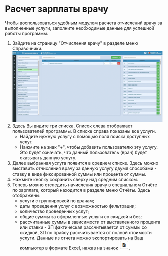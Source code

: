 # Расчет зарплаты врачу

Чтобы воспользоваться удобным модулем расчета отчислений врачу за выполненные услуги, заполните необходимые данные для успешной работы программы.
1. Зайдите на страницу "Отчисления врачу" в разделе меню Справочники.     
![Image](Image/salary.gif)    
2. Здесь Вы видите три списка. Список слева отображает пользователей программы. В списке справа показаны все услуги.   
    - Найдите нужную услугу с помощью поля поиска доступных услуг.
    - Нажмите на знак "+", чтобы добавить пользователю эту услугу. Это будет означать, что данный пользователь (врач) будет оказывать данную услугу.
3. Далее выбранная услуга появится в среднем списке. Здесь можно выставить отчисления врачу за данную услугу двумя способами - ставку в виде фиксированной суммы или процента от суммы.
4. Нажмите кнопку сохранить сверху над средним списком.
5. Теперь можно отследить начисления врачу в специальном Отчёте по зарплате, который находится в разделе меню Отчёты. Здесь отображены:   
    - услуги с группировкой по врачам;
    - даты проведения услуг с возможностью фильтрации;
    - количество проведенных услуг;
    - общие суммы за оформленные услуги со скидкой и без;
    - рассчитанные суммы в зависимости от выставленного процента или ставки - ЗП фактическая рассчитывается от суммы со скидкой, ЗП по прайсу рассчитывается от полной стоимости услуги.
Данные из отчета можно экспортировать на Ваш компьютер в формате Excel, нажав на значок ![Image](Image/export.PNG).